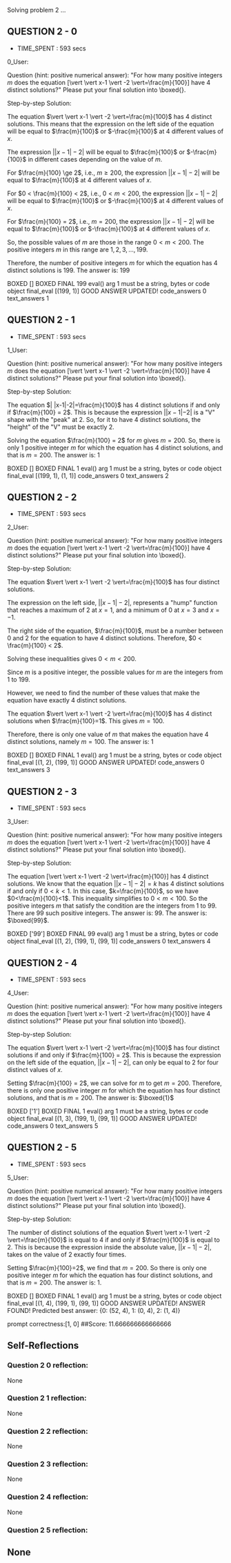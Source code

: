 Solving problem 2 ...



## QUESTION 2 - 0 
- TIME_SPENT : 593 secs

0_User:

Question (hint: positive numerical answer):
"For how many positive integers $m$ does the equation \[\vert \vert x-1 \vert -2 \vert=\frac{m}{100}\] have $4$ distinct solutions?"
Please put your final solution into \boxed{}.

Step-by-step Solution:


The equation $\vert \vert x-1 \vert -2 \vert=\frac{m}{100}$ has $4$ distinct solutions. This means that the expression on the left side of the equation will be equal to $\frac{m}{100}$ or $-\frac{m}{100}$ at $4$ different values of $x$.

The expression $\vert \vert x-1 \vert -2 \vert$ will be equal to $\frac{m}{100}$ or $-\frac{m}{100}$ in different cases depending on the value of $m$. 

For $\frac{m}{100} \ge 2$, i.e., $m \ge 200$, the expression $\vert \vert x-1 \vert -2 \vert$ will be equal to $\frac{m}{100}$ at $4$ different values of $x$.

For $0 < \frac{m}{100} < 2$, i.e., $0 < m < 200$, the expression $\vert \vert x-1 \vert -2 \vert$ will be equal to $\frac{m}{100}$ or $-\frac{m}{100}$ at $4$ different values of $x$.

For $\frac{m}{100} = 2$, i.e., $m = 200$, the expression $\vert \vert x-1 \vert -2 \vert$ will be equal to $\frac{m}{100}$ or $-\frac{m}{100}$ at $4$ different values of $x$.

So, the possible values of $m$ are those in the range $0 < m < 200$. The positive integers $m$ in this range are $1, 2, 3, \ldots, 199$. 

Therefore, the number of positive integers $m$ for which the equation has $4$ distinct solutions is $199$. The answer is: $199$

BOXED []
BOXED FINAL 199
eval() arg 1 must be a string, bytes or code object final_eval
[(199, 1)]
GOOD ANSWER UPDATED!
code_answers 0 text_answers 1



## QUESTION 2 - 1 
- TIME_SPENT : 593 secs

1_User:

Question (hint: positive numerical answer):
"For how many positive integers $m$ does the equation \[\vert \vert x-1 \vert -2 \vert=\frac{m}{100}\] have $4$ distinct solutions?"
Please put your final solution into \boxed{}.

Step-by-step Solution:


The equation $| |x-1|-2|=\frac{m}{100}$ has 4 distinct solutions if and only if $\frac{m}{100} = 2$. This is because the expression $| |x-1|-2|$ is a "V" shape with the "peak" at 2. So, for it to have 4 distinct solutions, the "height" of the "V" must be exactly 2.

Solving the equation $\frac{m}{100} = 2$ for $m$ gives $m = 200$. So, there is only 1 positive integer $m$ for which the equation has 4 distinct solutions, and that is $m=200$. The answer is: $1$

BOXED []
BOXED FINAL 1
eval() arg 1 must be a string, bytes or code object final_eval
[(199, 1), (1, 1)]
code_answers 0 text_answers 2



## QUESTION 2 - 2 
- TIME_SPENT : 593 secs

2_User:

Question (hint: positive numerical answer):
"For how many positive integers $m$ does the equation \[\vert \vert x-1 \vert -2 \vert=\frac{m}{100}\] have $4$ distinct solutions?"
Please put your final solution into \boxed{}.

Step-by-step Solution:



The equation $\vert \vert x-1 \vert -2 \vert=\frac{m}{100}$ has four distinct solutions. 

The expression on the left side, $\vert \vert x-1 \vert -2 \vert$, represents a "hump" function that reaches a maximum of 2 at $x=1$, and a minimum of 0 at $x=3$ and $x=-1$.

The right side of the equation, $\frac{m}{100}$, must be a number between 0 and 2 for the equation to have 4 distinct solutions. Therefore, $0 < \frac{m}{100} < 2$.

Solving these inequalities gives $0 < m < 200$.

Since $m$ is a positive integer, the possible values for $m$ are the integers from 1 to 199.

However, we need to find the number of these values that make the equation have exactly 4 distinct solutions.

The equation $\vert \vert x-1 \vert -2 \vert=\frac{m}{100}$ has 4 distinct solutions when $\frac{m}{100}=1$. This gives $m=100$.

Therefore, there is only one value of $m$ that makes the equation have 4 distinct solutions, namely $m=100$. The answer is: 1

BOXED []
BOXED FINAL 1
eval() arg 1 must be a string, bytes or code object final_eval
[(1, 2), (199, 1)]
GOOD ANSWER UPDATED!
code_answers 0 text_answers 3



## QUESTION 2 - 3 
- TIME_SPENT : 593 secs

3_User:

Question (hint: positive numerical answer):
"For how many positive integers $m$ does the equation \[\vert \vert x-1 \vert -2 \vert=\frac{m}{100}\] have $4$ distinct solutions?"
Please put your final solution into \boxed{}.

Step-by-step Solution:



The equation \[\vert \vert x-1 \vert -2 \vert=\frac{m}{100}\] has 4 distinct solutions.
We know that the equation $\vert \vert x-1 \vert -2 \vert=k$ has 4 distinct solutions if and only if $0<k<1$.
In this case, $k=\frac{m}{100}$, so we have $0<\frac{m}{100}<1$.
This inequality simplifies to $0<m<100$.
So the positive integers $m$ that satisfy the condition are the integers from 1 to 99.
There are 99 such positive integers.
The answer is: 99.
The answer is: $\boxed{99}$.

BOXED ['99']
BOXED FINAL 99
eval() arg 1 must be a string, bytes or code object final_eval
[(1, 2), (199, 1), (99, 1)]
code_answers 0 text_answers 4



## QUESTION 2 - 4 
- TIME_SPENT : 593 secs

4_User:

Question (hint: positive numerical answer):
"For how many positive integers $m$ does the equation \[\vert \vert x-1 \vert -2 \vert=\frac{m}{100}\] have $4$ distinct solutions?"
Please put your final solution into \boxed{}.

Step-by-step Solution:


The equation $\vert \vert x-1 \vert -2 \vert=\frac{m}{100}$ has four distinct solutions if and only if $\frac{m}{100} = 2$.
This is because the expression on the left side of the equation, $\vert \vert x-1 \vert -2 \vert$, can only be equal to $2$ for four distinct values of $x$.

Setting $\frac{m}{100} = 2$, we can solve for $m$ to get $m = 200$.
Therefore, there is only one positive integer $m$ for which the equation has four distinct solutions, and that is $m = 200$. The answer is: $\boxed{1}$

BOXED ['1']
BOXED FINAL 1
eval() arg 1 must be a string, bytes or code object final_eval
[(1, 3), (199, 1), (99, 1)]
GOOD ANSWER UPDATED!
code_answers 0 text_answers 5



## QUESTION 2 - 5 
- TIME_SPENT : 593 secs

5_User:

Question (hint: positive numerical answer):
"For how many positive integers $m$ does the equation \[\vert \vert x-1 \vert -2 \vert=\frac{m}{100}\] have $4$ distinct solutions?"
Please put your final solution into \boxed{}.

Step-by-step Solution:


The number of distinct solutions of the equation $\vert \vert x-1 \vert -2 \vert=\frac{m}{100}$ is equal to $4$ if and only if $\frac{m}{100}$ is equal to $2$. This is because the expression inside the absolute value, $\vert \vert x-1 \vert -2 \vert$, takes on the value of $2$ exactly four times.

Setting $\frac{m}{100}=2$, we find that $m = 200$. So there is only one positive integer $m$ for which the equation has four distinct solutions, and that is $m = 200$. The answer is: $1$.

BOXED []
BOXED FINAL 1
eval() arg 1 must be a string, bytes or code object final_eval
[(1, 4), (199, 1), (99, 1)]
GOOD ANSWER UPDATED!
ANSWER FOUND!
Predicted best answer: {0: (52, 4), 1: (0, 4), 2: (1, 4)}

prompt correctness:[1, 0]
##Score: 11.666666666666666

## Self-Reflections

### Question 2 0 reflection:
None
### Question 2 1 reflection:
None
### Question 2 2 reflection:
None
### Question 2 3 reflection:
None
### Question 2 4 reflection:
None
### Question 2 5 reflection:
None
---
